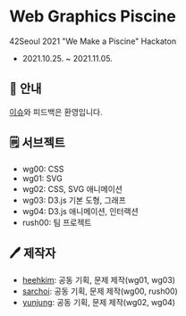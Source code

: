 # Web Graphics Piscine

42Seoul 2021 "We Make a Piscine" Hackaton

- 2021.10.25. ~ 2021.11.05.

## 📢 안내
[이슈](https://github.com/200XX/web_graphics_piscine/issues)와 피드백은 환영입니다.

## 🗒 서브젝트
- wg00: CSS
- wg01: SVG
- wg02: CSS, SVG 애니메이션
- wg03: D3.js 기본 도형, 그래프
- wg04: D3.js 애니메이션, 인터랙션
- rush00: 팀 프로젝트

## 🖊 제작자
- [heehkim](https://github.com/hhkim0729): 공동 기획, 문제 제작(wg01, wg03)
- [sarchoi](https://github.com/srngch): 공동 기획, 문제 제작(wg00, rush00)
- [yunjung](https://github.com/dopamingo): 공동 기획, 문제 제작(wg02, wg04)
